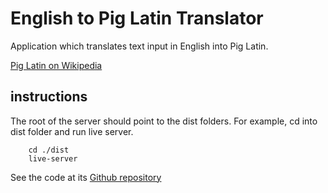 # English to Pig Latin Translator

Application which translates text input in English into Pig Latin.

[Pig Latin on Wikipedia](https://en.wikipedia.org/wiki/Pig_Latin)

##  instructions

The root of the server should point to the dist folders. For example, cd into dist folder and run live server.

```
    cd ./dist
    live-server

```

See the code at its [Github repository](https://github.com/Richardinho/english-to-pig-latin)